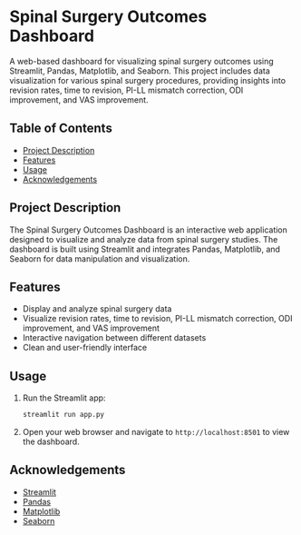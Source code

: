 # Spinal Surgery Outcomes Dashboard

A web-based dashboard for visualizing spinal surgery outcomes using Streamlit, Pandas, Matplotlib, and Seaborn. This project includes data visualization for various spinal surgery procedures, providing insights into revision rates, time to revision, PI-LL mismatch correction, ODI improvement, and VAS improvement.

## Table of Contents

- [Project Description](#project-description)
- [Features](#features)
- [Usage](#usage)
- [Acknowledgements](#acknowledgements)

## Project Description

The Spinal Surgery Outcomes Dashboard is an interactive web application designed to visualize and analyze data from spinal surgery studies. The dashboard is built using Streamlit and integrates Pandas, Matplotlib, and Seaborn for data manipulation and visualization.

## Features

- Display and analyze spinal surgery data
- Visualize revision rates, time to revision, PI-LL mismatch correction, ODI improvement, and VAS improvement
- Interactive navigation between different datasets
- Clean and user-friendly interface

## Usage

1. Run the Streamlit app:

    ```sh
    streamlit run app.py
    ```

2. Open your web browser and navigate to `http://localhost:8501` to view the dashboard.

## Acknowledgements

- [Streamlit](https://streamlit.io/)
- [Pandas](https://pandas.pydata.org/)
- [Matplotlib](https://matplotlib.org/)
- [Seaborn](https://seaborn.pydata.org/)
